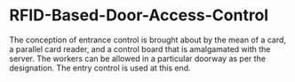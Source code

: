 # RFID-Based-Door-Access-Control
The conception of entrance control is brought about by the mean of a card, a parallel card reader, and a control board that is amalgamated with the server. The workers can be allowed in a particular doorway as per the designation. The entry control is used at this end.
